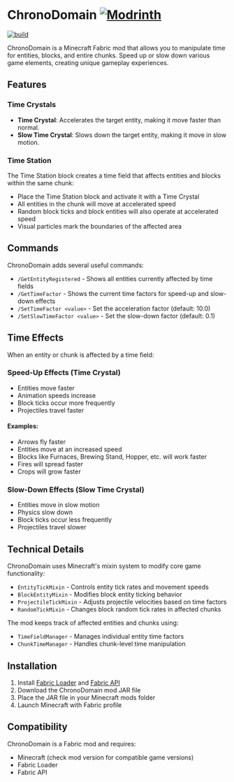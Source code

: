 # ChronoDomain [![Modrinth](https://th.bing.com/th/id/ODLS.2d1c1cf2-8f04-46fe-bbcc-ed3f423ca704?w=32&h=32&qlt=90&pcl=fffffa&o=6&pid=1.2)](https://modrinth.com/mod/chrono-domain/settings)

[![build](https://github.com/FabioCanavarro/Chrono-Domain/actions/workflows/build.yml/badge.svg)](https://github.com/FabioCanavarro/Chrono-Domain/actions/workflows/build.yml)


ChronoDomain is a Minecraft Fabric mod that allows you to manipulate time for entities, blocks, and entire chunks. Speed up or slow down various game elements, creating unique gameplay experiences.

## Features

### Time Crystals
- **Time Crystal**: Accelerates the target entity, making it move faster than normal.
- **Slow Time Crystal**: Slows down the target entity, making it move in slow motion.

### Time Station
The Time Station block creates a time field that affects entities and blocks within the same chunk:
- Place the Time Station block and activate it with a Time Crystal
- All entities in the chunk will move at accelerated speed
- Random block ticks and block entities will also operate at accelerated speed
- Visual particles mark the boundaries of the affected area

## Commands
ChronoDomain adds several useful commands:

- `/GetEntityRegistered` - Shows all entities currently affected by time fields
- `/GetTimeFactor` - Shows the current time factors for speed-up and slow-down effects
- `/SetTimeFactor <value>` - Set the acceleration factor (default: 10.0)
- `/SetSlowTimeFactor <value>` - Set the slow-down factor (default: 0.1)

## Time Effects
When an entity or chunk is affected by a time field:

### Speed-Up Effects (Time Crystal)
- Entities move faster
- Animation speeds increase
- Block ticks occur more frequently
- Projectiles travel faster

#### Examples:
- Arrows fly faster
- Entities move at an increased speed
- Blocks like Furnaces, Brewing Stand, Hopper, etc. will work faster
- Fires will spread faster
- Crops will grow faster

### Slow-Down Effects (Slow Time Crystal)
- Entities move in slow motion
- Physics slow down
- Block ticks occur less frequently
- Projectiles travel slower

## Technical Details
ChronoDomain uses Minecraft's mixin system to modify core game functionality:

- `EntityTickMixin` - Controls entity tick rates and movement speeds
- `BlockEntityMixin` - Modifies block entity ticking behavior
- `ProjectileTickMixin` - Adjusts projectile velocities based on time factors
- `RandomTickMixin` - Changes block random tick rates in affected chunks

The mod keeps track of affected entities and chunks using:
- `TimeFieldManager` - Manages individual entity time factors
- `ChunkTimeManager` - Handles chunk-level time manipulation

## Installation
1. Install [Fabric Loader](https://fabricmc.net/use/) and [Fabric API](https://www.curseforge.com/minecraft/mc-mods/fabric-api)
2. Download the ChronoDomain mod JAR file
3. Place the JAR file in your Minecraft mods folder
4. Launch Minecraft with Fabric profile

## Compatibility
ChronoDomain is a Fabric mod and requires:
- Minecraft (check mod version for compatible game versions)
- Fabric Loader
- Fabric API
